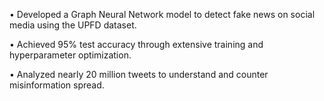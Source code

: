 •	Developed a Graph Neural Network model to detect fake news on social media using the UPFD dataset.

•	Achieved 95% test accuracy through extensive training and hyperparameter optimization.

•	Analyzed nearly 20 million tweets to understand and counter misinformation spread.
